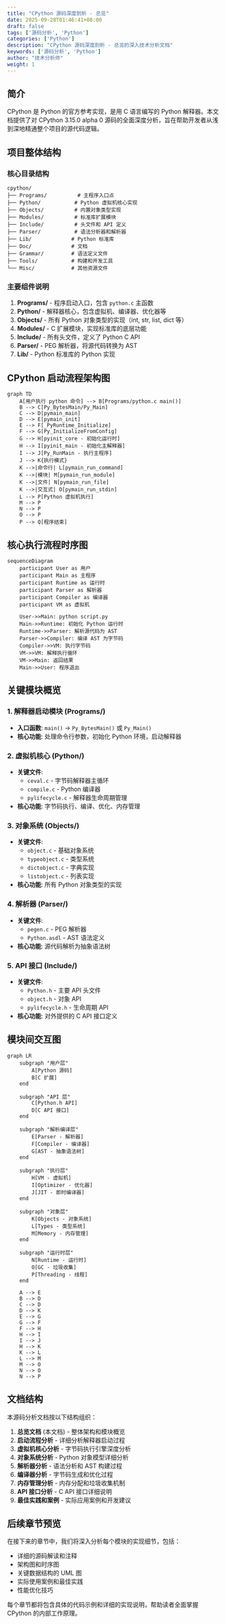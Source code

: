 ```yaml
---
title: "CPython 源码深度剖析 - 总览"
date: 2025-09-28T01:46:41+08:00
draft: false
tags: ['源码分析', 'Python']
categories: ['Python']
description: "CPython 源码深度剖析 - 总览的深入技术分析文档"
keywords: ['源码分析', 'Python']
author: "技术分析师"
weight: 1
---
```


## 简介

CPython 是 Python 的官方参考实现，是用 C 语言编写的 Python 解释器。本文档提供了对 CPython 3.15.0 alpha 0 源码的全面深度分析，旨在帮助开发者从浅到深地精通整个项目的源代码逻辑。

## 项目整体结构

### 核心目录结构

```
cpython/
├── Programs/          # 主程序入口点
├── Python/           # Python 虚拟机核心实现
├── Objects/          # 内置对象类型实现
├── Modules/          # 标准库扩展模块
├── Include/          # 头文件和 API 定义
├── Parser/           # 语法分析器和解析器
├── Lib/             # Python 标准库
├── Doc/             # 文档
├── Grammar/         # 语法定义文件
├── Tools/           # 构建和开发工具
└── Misc/            # 其他资源文件
```

### 主要组件说明

1. **Programs/** - 程序启动入口，包含 `python.c` 主函数
2. **Python/** - 解释器核心，包含虚拟机、编译器、优化器等
3. **Objects/** - 所有 Python 对象类型的实现（int, str, list, dict 等）
4. **Modules/** - C 扩展模块，实现标准库的底层功能
5. **Include/** - 所有头文件，定义了 Python C API
6. **Parser/** - PEG 解析器，将源代码转换为 AST
7. **Lib/** - Python 标准库的 Python 实现

## CPython 启动流程架构图

```mermaid
graph TD
    A[用户执行 python 命令] --> B[Programs/python.c main()]
    B --> C[Py_BytesMain/Py_Main]
    C --> D[pymain_main]
    D --> E[pymain_init]
    E --> F[_PyRuntime_Initialize]
    F --> G[Py_InitializeFromConfig]
    G --> H[pyinit_core - 初始化运行时]
    H --> I[pyinit_main - 初始化主解释器]
    I --> J[Py_RunMain - 执行主程序]
    J --> K{执行模式}
    K -->|命令行| L[pymain_run_command]
    K -->|模块| M[pymain_run_module]
    K -->|文件| N[pymain_run_file]
    K -->|交互式| O[pymain_run_stdin]
    L --> P[Python 虚拟机执行]
    M --> P
    N --> P
    O --> P
    P --> Q[程序结束]
```

## 核心执行流程时序图

```mermaid
sequenceDiagram
    participant User as 用户
    participant Main as 主程序
    participant Runtime as 运行时
    participant Parser as 解析器
    participant Compiler as 编译器
    participant VM as 虚拟机

    User->>Main: python script.py
    Main->>Runtime: 初始化 Python 运行时
    Runtime->>Parser: 解析源代码为 AST
    Parser->>Compiler: 编译 AST 为字节码
    Compiler->>VM: 执行字节码
    VM->>VM: 解释执行循环
    VM->>Main: 返回结果
    Main->>User: 程序退出
```

## 关键模块概览

### 1. 解释器启动模块 (Programs/)
- **入口函数**: `main()` -> `Py_BytesMain()` 或 `Py_Main()`
- **核心功能**: 处理命令行参数，初始化 Python 环境，启动解释器

### 2. 虚拟机核心 (Python/)
- **关键文件**:
  - `ceval.c` - 字节码解释器主循环
  - `compile.c` - Python 编译器
  - `pylifecycle.c` - 解释器生命周期管理
- **核心功能**: 字节码执行、编译、优化、内存管理

### 3. 对象系统 (Objects/)
- **关键文件**:
  - `object.c` - 基础对象系统
  - `typeobject.c` - 类型系统
  - `dictobject.c` - 字典实现
  - `listobject.c` - 列表实现
- **核心功能**: 所有 Python 对象类型的实现

### 4. 解析器 (Parser/)
- **关键文件**:
  - `pegen.c` - PEG 解析器
  - `Python.asdl` - AST 语法定义
- **核心功能**: 源代码解析为抽象语法树

### 5. API 接口 (Include/)
- **关键文件**:
  - `Python.h` - 主要 API 头文件
  - `object.h` - 对象 API
  - `pylifecycle.h` - 生命周期 API
- **核心功能**: 对外提供的 C API 接口定义

## 模块间交互图

```mermaid
graph LR
    subgraph "用户层"
        A[Python 源码]
        B[C 扩展]
    end

    subgraph "API 层"
        C[Python.h API]
        D[C API 接口]
    end

    subgraph "解析编译层"
        E[Parser - 解析器]
        F[Compiler - 编译器]
        G[AST - 抽象语法树]
    end

    subgraph "执行层"
        H[VM - 虚拟机]
        I[Optimizer - 优化器]
        J[JIT - 即时编译器]
    end

    subgraph "对象层"
        K[Objects - 对象系统]
        L[Types - 类型系统]
        M[Memory - 内存管理]
    end

    subgraph "运行时层"
        N[Runtime - 运行时]
        O[GC - 垃圾收集]
        P[Threading - 线程]
    end

    A --> E
    B --> D
    C --> D
    D --> K
    E --> G
    G --> F
    F --> H
    H --> I
    I --> J
    H --> K
    K --> L
    L --> M
    M --> O
    N --> O
    N --> P
```

## 文档结构

本源码分析文档按以下结构组织：

1. **总览文档** (本文档) - 整体架构和模块概览
2. **启动流程分析** - 详细分析解释器启动过程
3. **虚拟机核心分析** - 字节码执行引擎深度分析
4. **对象系统分析** - Python 对象模型详细分析
5. **解析器分析** - 语法分析和 AST 构建过程
6. **编译器分析** - 字节码生成和优化过程
7. **内存管理分析** - 内存分配和垃圾收集机制
8. **API 接口分析** - C API 接口详细说明
9. **最佳实践和案例** - 实际应用案例和开发建议

## 后续章节预览

在接下来的章节中，我们将深入分析每个模块的实现细节，包括：

- 详细的源码解读和注释
- 架构图和时序图
- 关键数据结构的 UML 图
- 实际使用案例和最佳实践
- 性能优化技巧

每个章节都将包含具体的代码示例和详细的实现说明，帮助读者全面掌握 CPython 的内部工作原理。
